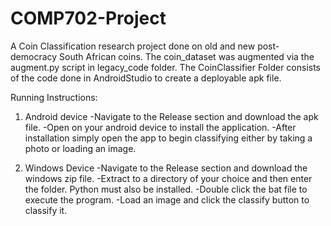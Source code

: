 # COMP702-Project

A Coin Classification research project done on old and new post-democracy South African coins. The coin_dataset was augmented via the augment.py script in legacy_code folder. The CoinClassifier Folder consists of the code done in AndroidStudio to create a deployable apk file.

Running Instructions:

1. Android device
-Navigate to the Release section and download the apk file. 
-Open on your android device to install the application. 
-After installation simply open the app to begin classifying either by taking a photo or loading an image.

2. Windows Device
-Navigate to the Release section and download the windows zip file. 
-Extract to a directory of your choice and then enter the folder. Python must also be installed.
-Double click the bat file to execute the program. 
-Load an image and click the classify button to classify it.
